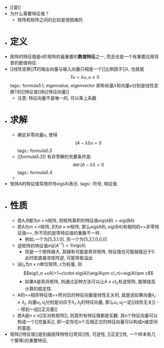 - [[谱]]
- 为什么需要特征值？
	- 矩阵和矩阵之间的比较是很困难的
- # 定义
- 矩阵的特征值是n阶矩阵的最重要的**数值特征**之一, 而且也是一个有重要应用背景的数值特征.
- [[线性变换]]**T**的输出向量与输入向量只相差一个[[比例因子]]$\lambda$, 也就是
  $$Tu=\lambda u,u\neq 0$$
  tags:: formula5.1, eigenvalue, eigenvector
  即称标量$\lambda$和向量$u$分别是线性变换T的[[特征值]]和[[特征向量]]
	- 注意: 特征向量不是唯一的, 可以乘上系数
- # 求解
	- 确定非零向量$u$, 使得
	  $$(A-\lambda I)u=0$$
	  tags:: formula5.3
	- [[formula5.3]] 有非零解的充要条件是:
	  $$\det(A-\lambda I)=0$$
	  tags:: formula5.4
	-
- 矩阵A的特征值常用符号$eig(A)$表示.
  tags:: 符号, 特征值
- # 性质
	- 若A,B都为$n\times n$矩阵, 则矩阵乘积的特征值$eig(AB)=eig(BA)$
	- 若A为$m\times n$矩阵, $B$为$b\times m$矩阵, 那么$eig(AB), eig(BA)$有相同的==非零特征值==, 所不同的是零特征值的重数不一样.
		- 例如,一个为[5,3,1,0], 另一个为[5,3,1,0,0,0]
	- 逆矩阵的特征值$eig(A^{-1})=1/eig(A)$
		- 但是一个矩阵越大, 其越有可能是奇异矩阵, 特征值也可能越接近于0. 此时若直接求矩阵逆, 可能导致溢出
	- 设$I_n$为$n \times n$单位矩阵, $c$为标量, 则
	  $$eig(I_n +cA)=1+c\cdot eig(A)\\eig(A\pm cI_n)=eig(A)\pm c$$
		- 如果A是奇异矩阵, 则通过这种方法可以让$A\pm c I_n$有逆矩阵, 能够提高计算的稳定性.
	- A的==相异特征值==所对应的特征向量是线性无关的, 就是说如果向量$\lambda_i\neq \lambda_j$, 向量$u_i,u_j$分别是对应于$\lambda_i, \lambda_j$的特征向量, 那么$u_i,u_j$一定[[线性无关]] -- 得到一组[[正交基]]
	- 若A是$n\times n$[[实对称矩阵]], 则其所有特征值都是实数. 其n个特征向量可以构成一个[[完备系]], 即一定存在n个互相正交的特征向量可以构成n维空间的基底.
- 矩阵[[特征值]]是刻画矩阵特性([[奇异]]性, 可逆性, [[正定]]性, 一个样本有几个簇等)的重要特征,